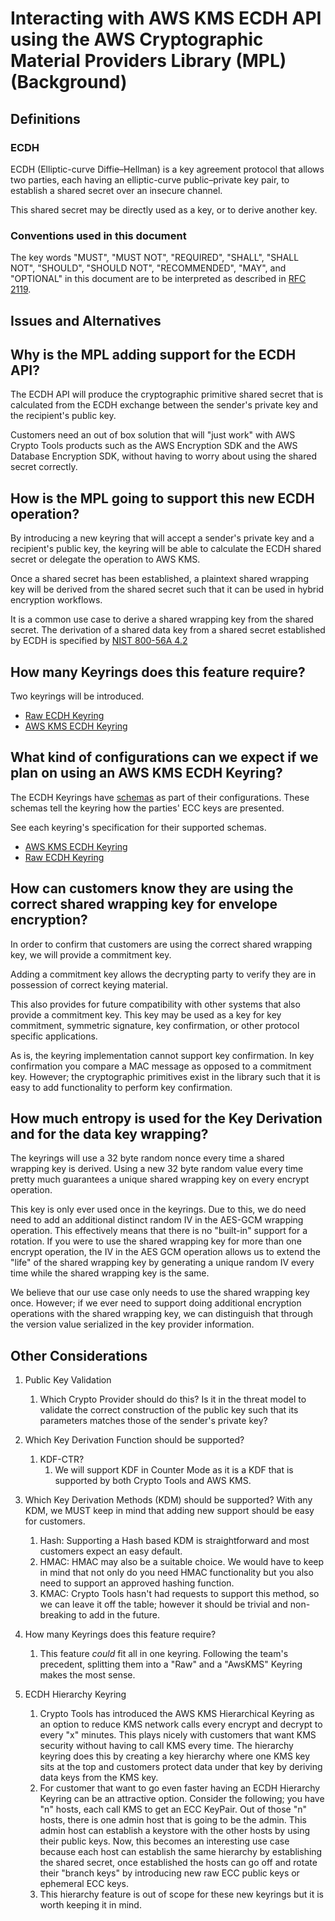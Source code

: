 [//]: # "Copyright Amazon.com Inc. or its affiliates. All Rights Reserved."
[//]: # "SPDX-License-Identifier: CC-BY-SA-4.0"

# Interacting with AWS KMS ECDH API using the AWS Cryptographic Material Providers Library (MPL) (Background)

## Definitions

### ECDH

ECDH (Elliptic-curve Diffie–Hellman) is a key agreement protocol that
allows two parties, each having an elliptic-curve public–private key
pair, to establish a shared secret over an insecure channel.

This shared secret may be directly used as a key, or to derive another key.

### Conventions used in this document

The key words
"MUST", "MUST NOT", "REQUIRED", "SHALL", "SHALL NOT",
"SHOULD", "SHOULD NOT", "RECOMMENDED", "MAY", and "OPTIONAL"
in this document are to be interpreted as described in
[RFC 2119](https://tools.ietf.org/html/rfc2119).

## Issues and Alternatives

## Why is the MPL adding support for the ECDH API?

The ECDH API will produce the cryptographic primitive shared secret
that is calculated from the ECDH exchange between the sender's
private key and the recipient's public key.

Customers need an out of box solution that will "just work"
with AWS Crypto Tools products such as the AWS Encryption SDK
and the AWS Database Encryption SDK, without having to worry
about using the shared secret correctly.

## How is the MPL going to support this new ECDH operation?

By introducing a new keyring that will accept a sender's
private key and a recipient's public key, the keyring will
be able to calculate the ECDH shared secret or delegate the
operation to AWS KMS.

Once a shared secret has been established, a plaintext
shared wrapping key will be derived from the shared secret such that
it can be used in hybrid encryption workflows.

It is a common use case to derive a shared wrapping key
from the shared secret. The derivation of a shared
data key from a shared secret established by ECDH
is specified by [NIST 800-56A 4.2](https://nvlpubs.nist.gov/nistpubs/SpecialPublications/NIST.SP.800-56Ar3.pdf)

## How many Keyrings does this feature require?

Two keyrings will be introduced.

- [Raw ECDH Keyring](../../framework/raw-ecdh-keyring.md)
- [AWS KMS ECDH Keyring](../../framework/aws-kms/aws-kms-ecdh-keyring.md)

## What kind of configurations can we expect if we plan on using an AWS KMS ECDH Keyring?

The ECDH Keyrings have [schemas](../../framework/key-agreement-schemas.md) as part of their configurations.
These schemas tell the keyring how the parties' ECC keys are presented.

See each keyring's specification for their supported schemas.

- [AWS KMS ECDH Keyring](../../framework/aws-kms/aws-kms-ecdh-keyring.md)
- [Raw ECDH Keyring](../../framework/raw-ecdh-keyring.md)

## How can customers know they are using the correct shared wrapping key for envelope encryption?

In order to confirm that customers are using the correct shared wrapping key,
we will provide a commitment key.

Adding a commitment key allows the decrypting party to verify they
are in possession of correct keying material.

This also provides for future compatibility with other systems that
also provide a commitment key. This key may be used
as a key for key commitment, symmetric signature, key confirmation,
or other protocol specific applications.

As is, the keyring implementation cannot support key confirmation.
In key confirmation you compare a MAC message as opposed to a commitment key.
However; the cryptographic primitives exist in the library
such that it is easy to add functionality to perform key confirmation.

## How much entropy is used for the Key Derivation and for the data key wrapping?

The keyrings will use a 32 byte random nonce
every time a shared wrapping key is derived.
Using a new 32 byte random value every time
pretty much guarantees a unique shared wrapping key
on every encrypt operation.

This key is only ever used once in the keyrings.
Due to this, we do need need to add an additional
distinct random IV in the AES-GCM wrapping operation.
This effectively means that there is no "built-in"
support for a rotation. If you were to use the shared
wrapping key for more than one encrypt operation, the IV
in the AES GCM operation allows us to extend the "life" of the
shared wrapping key by generating a unique random IV every time
while the shared wrapping key is the same.

We believe that our use case only needs to use the shared wrapping
key once. However; if we ever need to support doing
additional encryption operations with the shared wrapping key,
we can distinguish that through the version value serialized
in the key provider information.

## Other Considerations

1. Public Key Validation

   1. Which Crypto Provider should do this? Is it in the threat model
      to validate the correct construction of the public key such that its
      parameters matches those of the sender's private key?

1. Which Key Derivation Function should be supported?

   1. KDF-CTR?
      1. We will support KDF in Counter Mode as it is a KDF that is supported
         by both Crypto Tools and AWS KMS.

1. Which Key Derivation Methods (KDM) should be supported?
   With any KDM, we MUST keep in mind that adding new support should be easy for customers.

   1. Hash: Supporting a Hash based KDM is straightforward and most customers expect an easy default.
   1. HMAC: HMAC may also be a suitable choice. We would have to keep in mind that not only do you need
      HMAC functionality but you also need to support an approved hashing function.
   1. KMAC: Crypto Tools hasn't had requests to support this method, so we can leave it off
      the table; however it should be trivial and non-breaking to add in the future.

1. How many Keyrings does this feature require?

   1. This feature _could_ fit all in one keyring. Following the
      team's precedent, splitting them into a "Raw" and a "AwsKMS" Keyring makes
      the most sense.

1. ECDH Hierarchy Keyring
   1. Crypto Tools has introduced the AWS KMS Hierarchical Keyring as an option
      to reduce KMS network calls every encrypt and decrypt to every "x" minutes.
      This plays nicely with customers that want KMS security without having to
      call KMS every time. The hierarchy keyring does this by creating a key hierarchy
      where one KMS key sits at the top and customers protect data under that key by
      deriving data keys from the KMS key.
   1. For customer that want to go even faster having an ECDH Hierarchy Keyring can
      be an attractive option. Consider the following; you have "n" hosts, each call KMS
      to get an ECC KeyPair. Out of those "n" hosts, there is one admin host that is going
      to be the admin. This admin host can establish a keystore with the other hosts by using
      their public keys. Now, this becomes an interesting use case because each host can establish
      the same hierarchy by establishing the shared secret, once established the hosts can go off
      and rotate their "branch keys" by introducing new raw ECC public keys or ephemeral ECC keys.
   1. This hierarchy feature is out of scope for these new keyrings but it is worth keeping it in mind.
